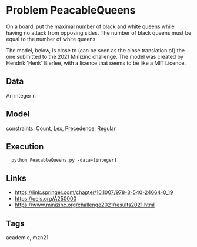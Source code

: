 # Problem PeacableQueens

On a board, put the maximal number of black and white queens while having no attack from opposing sides.
The number of black queens must be equal to the number of white queens.

The model, below, is close to (can be seen as the close translation of) the one submitted to the 2021 Minizinc challenge.
The model was created by Hendrik 'Henk' Bierlee, with a licence that seems to be like a MIT Licence.

## Data
  An integer n

## Model
  constraints: [Count](http://pycsp.org/documentation/constraints/Count), [Lex](http://pycsp.org/documentation/constraints/Lex), [Precedence](http://pycsp.org/documentation/constraints/Precedence), [Regular](http://pycsp.org/documentation/constraints/Regular)

## Execution
```
  python PeacableQueens.py -data=[integer]
```

## Links
  - https://link.springer.com/chapter/10.1007/978-3-540-24664-0_19
  - https://oeis.org/A250000
  - https://www.minizinc.org/challenge2021/results2021.html

## Tags
  academic, mzn21
